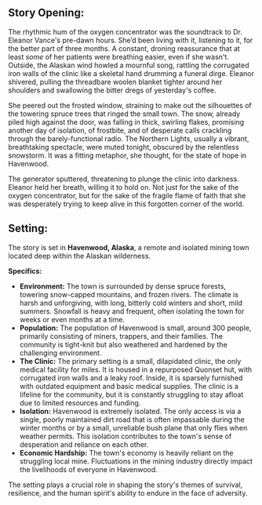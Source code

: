 ## Story Opening:

The rhythmic hum of the oxygen concentrator was the soundtrack to Dr. Eleanor Vance's pre-dawn hours. She’d been living with it, listening to it, for the better part of three months. A constant, droning reassurance that at least *some* of her patients were breathing easier, even if she wasn't. Outside, the Alaskan wind howled a mournful song, rattling the corrugated iron walls of the clinic like a skeletal hand drumming a funeral dirge. Eleanor shivered, pulling the threadbare woolen blanket tighter around her shoulders and swallowing the bitter dregs of yesterday's coffee.

She peered out the frosted window, straining to make out the silhouettes of the towering spruce trees that ringed the small town. The snow, already piled high against the door, was falling in thick, swirling flakes, promising another day of isolation, of frostbite, and of desperate calls crackling through the barely-functional radio. The Northern Lights, usually a vibrant, breathtaking spectacle, were muted tonight, obscured by the relentless snowstorm. It was a fitting metaphor, she thought, for the state of hope in Havenwood.

The generator sputtered, threatening to plunge the clinic into darkness. Eleanor held her breath, willing it to hold on. Not just for the sake of the oxygen concentrator, but for the sake of the fragile flame of faith that she was desperately trying to keep alive in this forgotten corner of the world.
## Setting:

The story is set in **Havenwood, Alaska**, a remote and isolated mining town located deep within the Alaskan wilderness.

**Specifics:**

*   **Environment:** The town is surrounded by dense spruce forests, towering snow-capped mountains, and frozen rivers. The climate is harsh and unforgiving, with long, bitterly cold winters and short, mild summers. Snowfall is heavy and frequent, often isolating the town for weeks or even months at a time.
*   **Population:** The population of Havenwood is small, around 300 people, primarily consisting of miners, trappers, and their families. The community is tight-knit but also weathered and hardened by the challenging environment.
*   **The Clinic:** The primary setting is a small, dilapidated clinic, the only medical facility for miles. It is housed in a repurposed Quonset hut, with corrugated iron walls and a leaky roof. Inside, it is sparsely furnished with outdated equipment and basic medical supplies. The clinic is a lifeline for the community, but it is constantly struggling to stay afloat due to limited resources and funding.
*   **Isolation:** Havenwood is extremely isolated. The only access is via a single, poorly maintained dirt road that is often impassable during the winter months or by a small, unreliable bush plane that only flies when weather permits. This isolation contributes to the town's sense of desperation and reliance on each other.
*   **Economic Hardship:** The town's economy is heavily reliant on the struggling local mine. Fluctuations in the mining industry directly impact the livelihoods of everyone in Havenwood.

The setting plays a crucial role in shaping the story's themes of survival, resilience, and the human spirit's ability to endure in the face of adversity.
